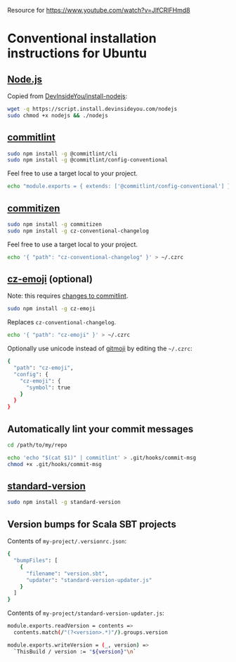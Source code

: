 Resource for https://www.youtube.com/watch?v=JlfCRlFHmd8

# Conventional installation instructions for Ubuntu

## [Node.js](https://nodejs.org)
Copied from [DevInsideYou/install-nodejs](https://github.com/DevInsideYou/install-nodejs):
``` bash
wget -q https://script.install.devinsideyou.com/nodejs
sudo chmod +x nodejs && ./nodejs
```

## [commitlint](https://github.com/conventional-changelog/commitlint)
```bash
sudo npm install -g @commitlint/cli
sudo npm install -g @commitlint/config-conventional
```

Feel free to use a target local to your project.
```bash
echo "module.exports = { extends: ['@commitlint/config-conventional'] }" > ~/.commitlintrc.js
```

## [commitizen](https://commitizen.github.io/cz-cli/)
```bash
sudo npm install -g commitizen
sudo npm install -g cz-conventional-changelog
```

Feel free to use a target local to your project.
```bash
echo '{ "path": "cz-conventional-changelog" }' > ~/.czrc
```

## [cz-emoji](https://github.com/ngryman/cz-emoji) (optional)
Note: this requires [changes to commitlint](https://github.com/ngryman/cz-emoji#commitlint).
```bash
sudo npm install -g cz-emoji
```

Replaces `cz-conventional-changelog`.
```bash
echo '{ "path": "cz-emoji" }' > ~/.czrc
```

Optionally use unicode instead of [gitmoji](https://gitmoji.dev/) by editing the `~/.czrc`:
```bash
{
  "path": "cz-emoji",
  "config": {
    "cz-emoji": {
      "symbol": true
    }
  }
}
```

## Automatically lint your commit messages
```bash
cd /path/to/my/repo

echo 'echo "$(cat $1)" | commitlint' > .git/hooks/commit-msg
chmod +x .git/hooks/commit-msg
```

## [standard-version](https://github.com/conventional-changelog/standard-version)
```bash
sudo npm install -g standard-version
```

## Version bumps for Scala SBT projects
Contents of `my-project/.versionrc.json`:
```bash
{
  "bumpFiles": [
    {
      "filename": "version.sbt",
      "updater": "standard-version-updater.js"
    }
  ]
}
```

Contents of `my-project/standard-version-updater.js`:
```bash
module.exports.readVersion = contents =>
  contents.match(/"(?<version>.*)"/).groups.version

module.exports.writeVersion = (_, version) =>
  `ThisBuild / version := "${version}"\n`
```
